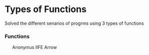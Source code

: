 <h1>Types of Functions</h1>
<p>Solved the different senarios of progrms using 3 types of functions</p>
<h3>Functions</h3>
<ol>
  <il>Anonymus</il>
   <il>IIFE</il>
   <il>Arrow</il>
</ol>


